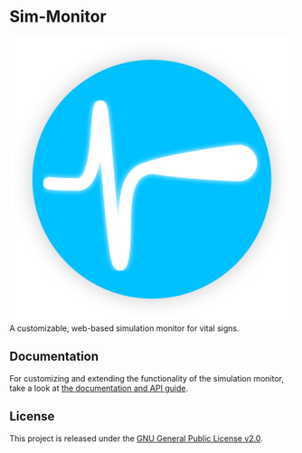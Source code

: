 # Sim-Monitor

![Sim Monitor Logo](res/ico.svg)
A customizable, web-based simulation monitor for vital signs.

## Documentation

For customizing and extending the functionality of the simulation monitor, take a look at [the documentation and API guide](docs/index.md).

## License

This project is released under the [GNU General Public License v2.0](LICENSE).
